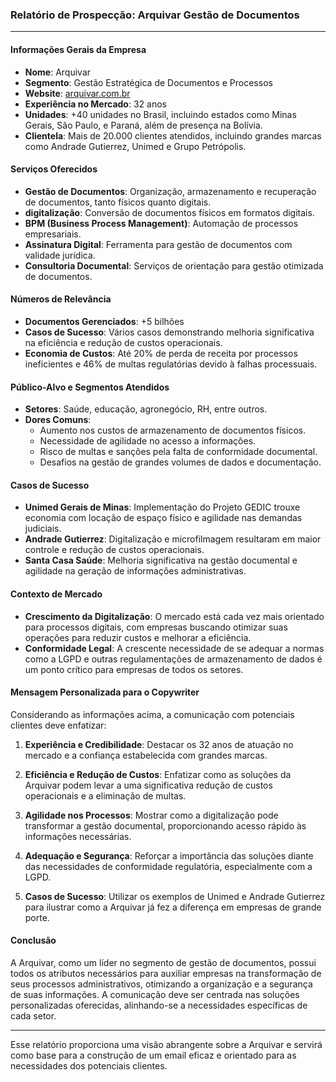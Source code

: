 ### Relatório de Prospecção: Arquivar Gestão de Documentos

---

#### Informações Gerais da Empresa

- **Nome**: Arquivar
- **Segmento**: Gestão Estratégica de Documentos e Processos
- **Website**: [arquivar.com.br](https://arquivar.com.br)
- **Experiência no Mercado**: 32 anos
- **Unidades**: +40 unidades no Brasil, incluindo estados como Minas Gerais, São Paulo, e Paraná, além de presença na Bolívia.
- **Clientela**: Mais de 20.000 clientes atendidos, incluindo grandes marcas como Andrade Gutierrez, Unimed e Grupo Petrópolis.

#### Serviços Oferecidos

- **Gestão de Documentos**: Organização, armazenamento e recuperação de documentos, tanto físicos quanto digitais.
- **digitalização**: Conversão de documentos físicos em formatos digitais.
- **BPM (Business Process Management)**: Automação de processos empresariais.
- **Assinatura Digital**: Ferramenta para gestão de documentos com validade jurídica.
- **Consultoria Documental**: Serviços de orientação para gestão otimizada de documentos.
  
#### Números de Relevância

- **Documentos Gerenciados**: +5 bilhões
- **Casos de Sucesso**: Vários casos demonstrando melhoria significativa na eficiência e redução de custos operacionais.
- **Economia de Custos**: Até 20% de perda de receita por processos ineficientes e 46% de multas regulatórias devido à falhas processuais.

#### Público-Alvo e Segmentos Atendidos

- **Setores**: Saúde, educação, agronegócio, RH, entre outros.
- **Dores Comuns**: 
  - Aumento nos custos de armazenamento de documentos físicos.
  - Necessidade de agilidade no acesso a informações.
  - Risco de multas e sanções pela falta de conformidade documental.
  - Desafios na gestão de grandes volumes de dados e documentação.

#### Casos de Sucesso

- **Unimed Gerais de Minas**: Implementação do Projeto GEDIC trouxe economia com locação de espaço físico e agilidade nas demandas judiciais.
- **Andrade Gutierrez**: Digitalização e microfilmagem resultaram em maior controle e redução de custos operacionais.
- **Santa Casa Saúde**: Melhoria significativa na gestão documental e agilidade na geração de informações administrativas.

#### Contexto de Mercado

- **Crescimento da Digitalização**: O mercado está cada vez mais orientado para processos digitais, com empresas buscando otimizar suas operações para reduzir custos e melhorar a eficiência.
- **Conformidade Legal**: A crescente necessidade de se adequar a normas como a LGPD e outras regulamentações de armazenamento de dados é um ponto crítico para empresas de todos os setores.

#### Mensagem Personalizada para o Copywriter

Considerando as informações acima, a comunicação com potenciais clientes deve enfatizar:

1. **Experiência e Credibilidade**: Destacar os 32 anos de atuação no mercado e a confiança estabelecida com grandes marcas.
  
2. **Eficiência e Redução de Custos**: Enfatizar como as soluções da Arquivar podem levar a uma significativa redução de custos operacionais e a eliminação de multas.

3. **Agilidade nos Processos**: Mostrar como a digitalização pode transformar a gestão documental, proporcionando acesso rápido às informações necessárias.

4. **Adequação e Segurança**: Reforçar a importância das soluções diante das necessidades de conformidade regulatória, especialmente com a LGPD.

5. **Casos de Sucesso**: Utilizar os exemplos de Unimed e Andrade Gutierrez para ilustrar como a Arquivar já fez a diferença em empresas de grande porte.

#### Conclusão

A Arquivar, como um líder no segmento de gestão de documentos, possui todos os atributos necessários para auxiliar empresas na transformação de seus processos administrativos, otimizando a organização e a segurança de suas informações. A comunicação deve ser centrada nas soluções personalizadas oferecidas, alinhando-se a necessidades específicas de cada setor.

--- 

Esse relatório proporciona uma visão abrangente sobre a Arquivar e servirá como base para a construção de um email eficaz e orientado para as necessidades dos potenciais clientes.